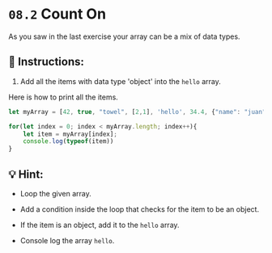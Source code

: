 # `08.2` Count On

As you saw in the last exercise your array can be a mix of data types.

## :pencil: Instructions:

1. Add all the items with data type 'object' into the `hello` array.

Here is how to print all the items.

```js
let myArray = [42, true, "towel", [2,1], 'hello', 34.4, {"name": "juan"}];

for(let index = 0; index < myArray.length; index++){
    let item = myArray[index];
    console.log(typeof(item))
}
```

## :bulb: Hint:

+ Loop the given array.

+ Add a condition inside the loop that checks for the item to be an object.

+ If the item is an object, add it to the `hello` array.

+ Console log the array `hello`.
